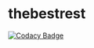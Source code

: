 # thebestrest
[![Codacy Badge](https://api.codacy.com/project/badge/Grade/14148ccfae014a3898c5d36c6973d642)](https://app.codacy.com/manual/Irbisamba/thebestrest?utm_source=github.com&utm_medium=referral&utm_content=Irbisamba/thebestrest&utm_campaign=Badge_Grade_Dashboard)